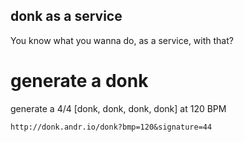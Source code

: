 ## donk as a service
You know what you wanna do, as a service, with that?

# generate a donk

generate a 4/4 [donk, donk, donk, donk] at 120 BPM
```
http://donk.andr.io/donk?bmp=120&signature=44
```
